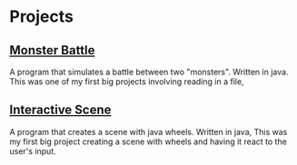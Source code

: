 # Projects

## [Monster Battle](https://github.com/SJGriffin21/MonsterBattleProject)
A program that simulates a battle between two "monsters".
Written in java.
This was one of my first big projects involving reading in a file,

## [Interactive Scene](https://github.com/SJGriffin21/InteractiveScene)
A program that creates a scene with java wheels.
Written in java,
This was my first big project creating a scene with wheels and having it react to the user's input.
